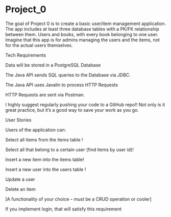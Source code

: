 # Project_0

The goal of Project 0 is to create a basic user/item management application. The app includes at least three database tables with a PK/FK relationship between them. Users and books, with every book belonging to one user. Imagine that this app is for admins managing the users and the items, not for the actual users themselves. 

Tech Requirements 

Data will be stored in a PostgreSQL Database 

The Java API sends SQL queries to the Database via JDBC. 

The Java API uses Javalin to process HTTP Requests 

HTTP Requests are sent via Postman. 

I highly suggest regularly pushing your code to a GitHub repo!! Not only is it great practice, but it’s a good way to save your work as you go. 

 

User Stories  

Users of the application can: 

Select all items from the items table ! 

Select all that belong to a certain user (find items by user id)! 

Insert a new item into the items table! 

Insert a new user into the users table ! 

Update a user 

Delete an item 

[A functionality of your choice – must be a CRUD operation or cooler] 

If you implement login, that will satisfy this requirement 

